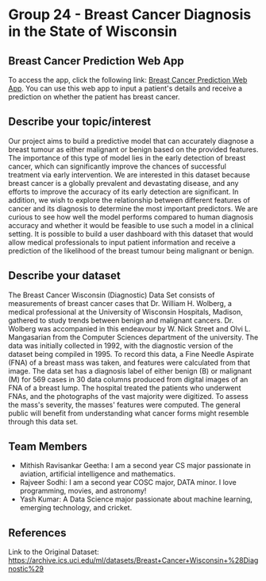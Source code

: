 # Group 24 - Breast Cancer Diagnosis in the State of Wisconsin

## Breast Cancer Prediction Web App

To access the app, click the following link: [Breast Cancer Prediction Web App](https://kyash03-breastcancerwebapp-main-ckdp68.streamlit.app). You can use this web app to input a patient's details and receive a prediction on whether the patient has breast cancer.

## Describe your topic/interest

Our project aims to build a predictive model that can accurately diagnose a breast tumour as either malignant or benign based on the provided features. The importance of this type of model lies in the early detection of breast cancer, which can significantly improve the chances of successful treatment via early intervention.
We are interested in this dataset because breast cancer is a globally prevalent and devastating disease, and any efforts to improve the accuracy of its early detection are significant. In addition, we wish to explore the relationship between different features of cancer and its diagnosis to determine the most important predictors.
We are curious to see how well the model performs compared to human diagnosis accuracy and whether it would be feasible to use such a  model in a clinical setting.
It is possible to build a user dashboard with this dataset that would allow medical professionals to input patient information and receive a prediction of the likelihood of the breast tumour being malignant or benign.

## Describe your dataset

The Breast Cancer Wisconsin (Diagnostic) Data Set consists of measurements of breast cancer cases that Dr. William H. Wolberg, a medical professional at the University of Wisconsin Hospitals, Madison, gathered to study trends between benign and malignant cancers. Dr. Wolberg was accompanied in this endeavour by W. Nick Street and Olvi L. Mangasarian from the Computer Sciences department of the university. The data was initially collected in 1992, with the diagnostic version of the dataset being compiled in 1995. To record this data, a Fine Needle Aspirate (FNA) of a breast mass was taken, and features were calculated from that image. The data set has a diagnosis label of either benign (B) or malignant (M) for 569 cases in 30 data columns produced from digital images of an FNA of a breast lump. The hospital treated the patients who underwent FNAs, and the photographs of the vast majority were digitized. To assess the mass's severity, the masses' features were computed. The general public will benefit from understanding what cancer forms might resemble through this data set.

## Team Members

- Mithish Ravisankar Geetha: I am a second year CS major passionate in aviation, artificial intelligence and mathematics.
- Rajveer Sodhi: I am a second year COSC major, DATA minor. I love programming, movies, and astronomy!
- Yash Kumar: A Data Science major passionate about machine learning, emerging technology, and cricket.

## References

Link to the Original Dataset: https://archive.ics.uci.edu/ml/datasets/Breast+Cancer+Wisconsin+%28Diagnostic%29

